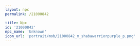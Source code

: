 ```yaml
---
layout: npc
permalink: /21000842

title: Npc
id: '21000842'
npc_name: 'Unknown'
icon_url: 'portrait/mob/21000842_m_shabawarriorpurple_p.png'
---
```

